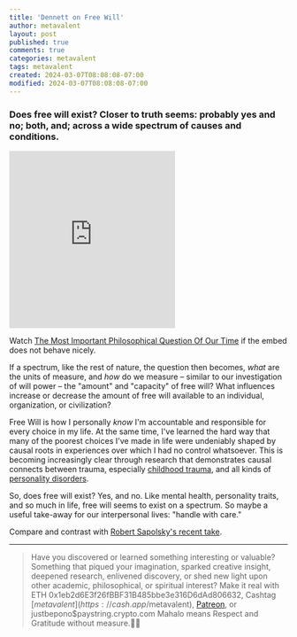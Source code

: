 ```yaml
---
title: 'Dennett on Free Will'
author: metavalent
layout: post
published: true
comments: true
categories: metavalent
tags: metavalent
created: 2024-03-07T08:08:08-07:00
modified: 2024-03-07T08:08:08-07:00
---
```


### Does free will exist? Closer to truth seems: probably yes and no; both, and; across a wide spectrum of causes and conditions.

<!-- YouTube Player -->
<iframe id="ytplayer" type="text/html" class="center loading=”lazy” width="560" height="320" src="https://www.youtube.com/embed/V-dQvkmFPbw" frameborder="0"></iframe>

Watch [The Most Important Philosophical Question Of Our Time](https://youtu.be/V-dQvkmFPbw) if the embed does not behave nicely.

If a spectrum, like the rest of nature, the question then becomes, *what* are the units of measure, and *how* do we measure &ndash; similar to our investigation of will power &ndash; the "amount" and "capacity" of free will? What influences increase or decrease the amount of free will available to an individual, organization, or civilization? <!-- Not sure how Bobby missed this part. He seems kind of angry, no? -->

Free Will is how I personally *know* I'm accountable and responsible for every choice in my life. At the same time, I've learned the hard way that many of the poorest choices I've made in life were undeniably shaped by causal roots in experiences over which I had no control whatsoever. This is becoming increasingly clear through research that demonstrates causal connects between trauma, especially [childhood trauma](https://www.youtube.com/watch?v=3HjhLRyCoBA), and all kinds of [personality disorders](https://www.youtube.com/watch?v=fnJ9Bf7kMwc).

So, does free will exist? Yes, and no. Like mental health, personality traits, and so much in life, free will seems to exist on a spectrum. So maybe a useful take-away for our interpersonal lives: "handle with care."

Compare and contrast with [Robert Sapolsky's recent take](https://metavalent.com/metavalent/2024/03/11/11-11-11-Free-Will-Spectrum.html).

---
> Have you discovered or learned something interesting or valuable? Something that piqued your imagination, sparked creative insight, deepened research, enlivened discovery, or shed new light upon other academic, philosophical, or spiritual interest? Make it real with ETH 0x1eb2d6E3f26fBBF31B485bbe3e316D6dAd806632, Cashtag [$metavalent](https://cash.app/$metavalent), [Patreon](https://patreon.com/metavalent), or justbepono$paystring.crypto.com Mahalo means Respect and Gratitude without measure.🙏🏼
